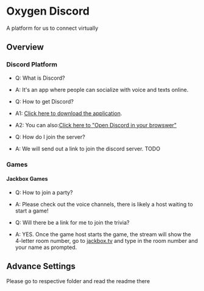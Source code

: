 # Oxygen Discord

A platform for us to connect virtually

## Overview

### Discord Platform

- Q: What is Discord?
- A: It's an app where people can socialize with voice and texts online. 

- Q: How to get Discord?
- A1: [Click here to download the application](https://discordapp.com/download).
- A2: You can also:[Click here to "Open Discord in your browswer"](https://discordapp.com/)

- Q: How do I join the server?
- A: We will send out a link to join the discord server. TODO

### Games
#### Jackbox Games

- Q: How to join a party?
- A: Please check out the voice channels, there is likely a host waiting to start a game!

- Q: Will there be a link for me to join the trivia?
- A: YES. Once the game host starts the game, the stream will show the 4-letter room number, go to [jackbox.tv](jackbox.tv) and type in the room number and your name as prompted. 


## Advance Settings
Please go to respective folder and read the readme there
